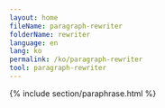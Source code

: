 ```yaml
---
layout: home
fileName: paragraph-rewriter
folderName: rewriter
language: en
lang: ko
permalink: /ko/paragraph-rewriter
tool: paragraph-rewriter
---
```

{% include section/paraphrase.html %}
